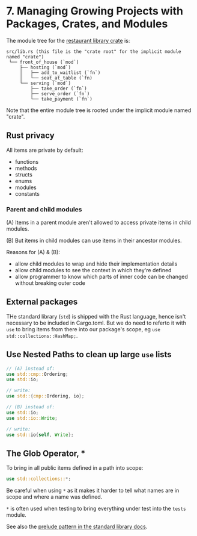 # 7. Managing Growing Projects with Packages, Crates, and Modules

The module tree for the [restaurant library crate](./libs/restaurant/) is:

```
src/lib.rs (this file is the "crate root" for the implicit module named "crate")
 └── front_of_house (`mod`)
     ├── hosting (`mod`)
     │   ├── add_to_waitlist (`fn`)
     │   └── seat_at_table (`fn)
     └── serving (`mod`)
         ├── take_order (`fn`)
         ├── serve_order (`fn`)
         └── take_payment (`fn`)
```

Note that the entire module tree is rooted under the implicit module named "crate".

## Rust privacy

All items are private by default:

- functions
- methods
- structs
- enums
- modules
- constants

### Parent and child modules

(A) Items in a parent module aren't allowed to access private items in child modules.

(B) But items in child modules can use items in their ancestor modules.

Reasons for (A) & (B):

- allow child modules to wrap and hide their implementation details
- allow child modules to see the context in which they're defined
- allow programmer to know which parts of inner code can be changed without breaking outer code

## External packages

THe standard library (`std`) is shipped with the Rust language, hence isn't necessary to be included in Cargo.toml. But we do need to referto it with `use` to bring items from there into our package's scope, eg `use std::collections::HashMap;`.

## Use Nested Paths to clean up large `use` lists

```rust
// (A) instead of:
use std::cmp::Ordering;
use std::io;

// write:
use std::{cmp::Ordering, io};

// (B) instead of:
use std::io;
use std::io::Write;

// write:
use std::io{self, Write};
```

## The Glob Operator, \*

To bring in all public items defined in a path into scope:

```rust
use std::collections::*;
```

Be careful when using `*` as it makes it harder to tell what names are in scope and where a name was defined.

`*` is often used when testing to bring everything under test into the `tests` module.

See also the [prelude pattern in the standard library docs](https://doc.rust-lang.org/std/prelude/index.html#other-preludes).
